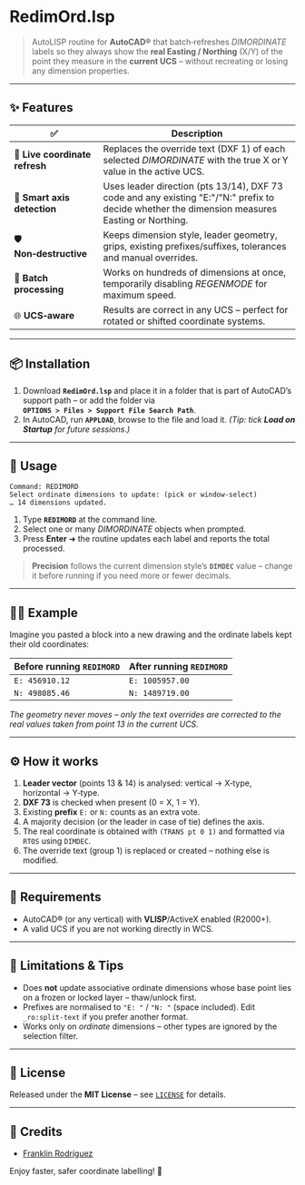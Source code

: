 # RedimOrd.lsp

> AutoLISP routine for **AutoCAD®** that batch‑refreshes *DIMORDINATE* labels so they always show the **real Easting / Northing** (X/Y) of the point they measure in the **current UCS** – without recreating or losing any dimension properties.

---

## ✨ Features

| ✅                              | Description                                                                                                                                    |
| ------------------------------ | ---------------------------------------------------------------------------------------------------------------------------------------------- |
| 🔄 **Live coordinate refresh** | Replaces the override text (DXF 1) of each selected *DIMORDINATE* with the true X or Y value in the active UCS.                                |
| 🧠 **Smart axis detection**    | Uses leader direction (pts 13/14), DXF 73 code and any existing "E:"/"N:" prefix to decide whether the dimension measures Easting or Northing. |
| 🛡 **Non‑destructive**         | Keeps dimension style, leader geometry, grips, existing prefixes/suffixes, tolerances and manual overrides.                                    |
| 🚀 **Batch processing**        | Works on hundreds of dimensions at once, temporarily disabling *REGENMODE* for maximum speed.                                                  |
| 🌐 **UCS‑aware**               | Results are correct in any UCS – perfect for rotated or shifted coordinate systems.                                                            |

---

## 📦 Installation

1. Download **`RedimOrd.lsp`** and place it in a folder that is part of AutoCAD’s support path – or add the folder via **`OPTIONS > Files > Support File Search Path`**.
2. In AutoCAD, run **`APPLOAD`**, browse to the file and load it. *(Tip: tick **Load on Startup** for future sessions.)*

---

## 🚀 Usage

```text
Command: REDIMORD
Select ordinate dimensions to update: (pick or window‑select)
… 14 dimensions updated.
```

1. Type **`REDIMORD`** at the command line.
2. Select one or many *DIMORDINATE* objects when prompted.
3. Press **Enter** ➜ the routine updates each label and reports the total processed.

> **Precision** follows the current dimension style’s **`DIMDEC`** value – change it before running if you need more or fewer decimals.

---

## 🧑‍💻 Example

Imagine you pasted a block into a new drawing and the ordinate labels kept their old coordinates:

| Before running `REDIMORD` | After running `REDIMORD` |
| ------------------------- | ------------------------ |
| `E: 456910.12`            | `E: 1005957.00`          |
| `N: 498085.46`            | `N: 1489719.00`          |

*The geometry never moves – only the text overrides are corrected to the real values taken from point 13 in the current UCS.*

---

## ⚙️ How it works

1. **Leader vector** (points 13 & 14) is analysed: vertical → X‑type, horizontal → Y‑type.
2. **DXF 73** is checked when present (0 = X, 1 = Y).
3. Existing **prefix** `E:` or `N:` counts as an extra vote.
4. A majority decision (or the leader in case of tie) defines the axis.
5. The real coordinate is obtained with `(TRANS pt 0 1)` and formatted via `RTOS` using `DIMDEC`.
6. The override text (group 1) is replaced or created – nothing else is modified.

---

## 📝 Requirements

* AutoCAD® (or any vertical) with **VLISP**/ActiveX enabled (R2000+).
* A valid UCS if you are not working directly in WCS.

---

## 🚧 Limitations & Tips

* Does **not** update associative ordinate dimensions whose base point lies on a frozen or locked layer – thaw/unlock first.
* Prefixes are normalised to `"E: "` / `"N: "` (space included). Edit `_ro:split-text` if you prefer another format.
* Works only on *ordinate* dimensions – other types are ignored by the selection filter.

---

## 📜 License

Released under the **MIT License** – see [`LICENSE`](LICENSE) for details.

---

## 🙌 Credits

* [Franklin Rodríguez](https://www.linkedin.com/in/franklinrodriguezacosta/ "LinkedIn")

Enjoy faster, safer coordinate labelling! 🚀
